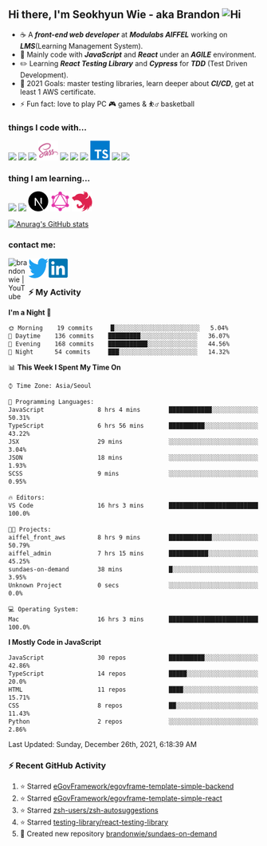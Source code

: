 ## Hi there, I'm Seokhyun Wie - aka Brandon <img src='https://qpluspicture.oss-cn-beijing.aliyuncs.com/6LjjQA/Hi.gif' alt='Hi' width="24"/>

- ☕ A _**front-end web developer**_ at _**Modulabs AIFFEL**_ working on _**LMS**_(Learning Management System).
- 🔄 Mainly code with _**JavaScript**_ and _**React**_ under an _**AGILE**_ environment.
- ✏️ Learning _**React Testing Library**_ and _**Cypress**_ for _**TDD**_ (Test Driven Development).
- 🎯 2021 Goals: master testing libraries, learn deeper about _**CI/CD**_, get at least 1 AWS certificate.
- ⚡ Fun fact: love to play PC 🎮 games️ \& ⛹️‍♂️ basketball

### things I code with...

<img src="https://cdn.jsdelivr.net/gh/devicons/devicon/icons/vscode/vscode-original.svg" width="40px"> <img src="https://cdn.jsdelivr.net/gh/devicons/devicon@latest/icons/javascript/javascript-original.svg" width="40px"> <img src="https://cdn.jsdelivr.net/gh/devicons/devicon@latest/icons/react/react-original.svg" width="40px"> <img src="https://raw.githubusercontent.com/devicons/devicon/master/icons/sass/sass-original.svg" width="40px"> <img src="https://cdn.jsdelivr.net/gh/devicons/devicon@latest/icons/git/git-original.svg" width="40px"> <img src="https://cdn.jsdelivr.net/gh/devicons/devicon/icons/github/github-original.svg" width="40px"> <img src="https://cdn.jsdelivr.net/gh/devicons/devicon/icons/amazonwebservices/amazonwebservices-original.svg" width="40px"> <img src="https://raw.githubusercontent.com/devicons/devicon/master/icons/typescript/typescript-original.svg" width="40px"> <img src="https://cdn.jsdelivr.net/gh/devicons/devicon@latest/icons/mongodb/mongodb-original.svg" width="40px"> <img src="https://cdn.jsdelivr.net/gh/devicons/devicon@latest/icons/nodejs/nodejs-plain.svg" width="40px">

### thing I am learning...

<img src="https://cdn.jsdelivr.net/gh/devicons/devicon/icons/jest/jest-plain.svg" width="40px"> <img src="https://icons-for-free.com/iconfiles/png/512/cypress-1324440144114984250.png" width="40px"> <img src="https://raw.githubusercontent.com/devicons/devicon/master/icons/nextjs/nextjs-original.svg" width="40px"> <img src="https://raw.githubusercontent.com/devicons/devicon/master/icons/graphql/graphql-plain.svg" width="40px"> <img src="https://raw.githubusercontent.com/devicons/devicon/master/icons/nestjs/nestjs-plain.svg" width="40px">

<!-- GitHub Stats -->

[![Anurag's GitHub stats](https://github-readme-stats.vercel.app/api?username=brandonwie&show_icons=true&title_color=ffc857&icon_color=8ac926&text_color=daf7dc&bg_color=151515&hide=stars&custom_title=Brandon's GitHub Stats)](https://github.com/anuraghazra/github-readme-stats)

### contact me:

[<img align="left" alt="brandonwie | YouTube" width="40px" src="https://iconape.com/wp-content/png_logo_vector/youtube-social-white-squircle.png" />][youtube] [<img align="left" alt="brandonwie | Twitter" width="40px" src="https://raw.githubusercontent.com/devicons/devicon/master/icons/twitter/twitter-original.svg" />][twitter] [<img align="left" alt="brandonwie | LinkedIn" width="40px" src="https://raw.githubusercontent.com/devicons/devicon/master/icons/linkedin/linkedin-original.svg" />][linkedin]

<br />
<br />

### ⚡ My Activity

<!--START_SECTION:waka-->
**I'm a Night 🦉** 

```text
🌞 Morning    19 commits     █░░░░░░░░░░░░░░░░░░░░░░░░   5.04% 
🌆 Daytime    136 commits    █████████░░░░░░░░░░░░░░░░   36.07% 
🌃 Evening    168 commits    ███████████░░░░░░░░░░░░░░   44.56% 
🌙 Night      54 commits     ███░░░░░░░░░░░░░░░░░░░░░░   14.32%

```


📊 **This Week I Spent My Time On** 

```text
⌚︎ Time Zone: Asia/Seoul

💬 Programming Languages: 
JavaScript               8 hrs 4 mins        ████████████░░░░░░░░░░░░░   50.31% 
TypeScript               6 hrs 56 mins       ██████████░░░░░░░░░░░░░░░   43.22% 
JSX                      29 mins             ░░░░░░░░░░░░░░░░░░░░░░░░░   3.04% 
JSON                     18 mins             ░░░░░░░░░░░░░░░░░░░░░░░░░   1.93% 
SCSS                     9 mins              ░░░░░░░░░░░░░░░░░░░░░░░░░   0.95%

🔥 Editors: 
VS Code                  16 hrs 3 mins       █████████████████████████   100.0%

🐱‍💻 Projects: 
aiffel_front_aws         8 hrs 9 mins        ████████████░░░░░░░░░░░░░   50.79% 
aiffel_admin             7 hrs 15 mins       ███████████░░░░░░░░░░░░░░   45.25% 
sundaes-on-demand        38 mins             █░░░░░░░░░░░░░░░░░░░░░░░░   3.95% 
Unknown Project          0 secs              ░░░░░░░░░░░░░░░░░░░░░░░░░   0.0%

💻 Operating System: 
Mac                      16 hrs 3 mins       █████████████████████████   100.0%

```

**I Mostly Code in JavaScript** 

```text
JavaScript               30 repos            ██████████░░░░░░░░░░░░░░░   42.86% 
TypeScript               14 repos            █████░░░░░░░░░░░░░░░░░░░░   20.0% 
HTML                     11 repos            ████░░░░░░░░░░░░░░░░░░░░░   15.71% 
CSS                      8 repos             ██░░░░░░░░░░░░░░░░░░░░░░░   11.43% 
Python                   2 repos             ░░░░░░░░░░░░░░░░░░░░░░░░░   2.86%

```



<!--END_SECTION:waka-->

<!--RECENT_ACTIVITY:last_update-->
Last Updated: Sunday, December 26th, 2021, 6:18:39 AM
<!--RECENT_ACTIVITY:last_update_end-->

### ⚡ Recent GitHub Activity

<!--RECENT_ACTIVITY:start-->
1. ⭐ Starred [eGovFramework/egovframe-template-simple-backend](https://github.com/eGovFramework/egovframe-template-simple-backend)
2. ⭐ Starred [eGovFramework/egovframe-template-simple-react](https://github.com/eGovFramework/egovframe-template-simple-react)
3. ⭐ Starred [zsh-users/zsh-autosuggestions](https://github.com/zsh-users/zsh-autosuggestions)
4. ⭐ Starred [testing-library/react-testing-library](https://github.com/testing-library/react-testing-library)
5. 📔 Created new repository [brandonwie/sundaes-on-demand](https://github.com/brandonwie/sundaes-on-demand)
<!--RECENT_ACTIVITY:end-->

[youtube]: https://www.youtube.com/channel/UC7tk3UT7nn3cZNC2KBdb-4Q
[linkedin]: https://linkedin.com/in/brandonwie
[twitter]: https://twitter.com/brandonwie
